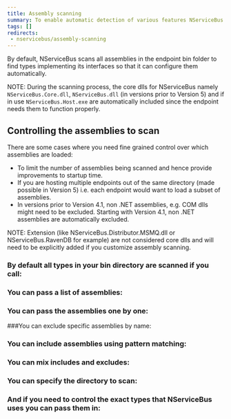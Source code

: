 ```yaml
---
title: Assembly scanning
summary: To enable automatic detection of various features NServiceBus scans your assemblies for well known types
tags: []
redirects:
 - nservicebus/assembly-scanning
---
```


By default, NServiceBus scans all assemblies in the endpoint bin folder to find types implementing its interfaces so that it can configure them automatically. 

NOTE: During the scanning process, the core dlls for NServiceBus namely `NServiceBus.Core.dll`, `NServiceBus.dll` (in versions prior to Version 5) and if in use `NServiceBus.Host.exe` are automatically included since the endpoint needs them to function properly.

## Controlling the assemblies to scan

There are some cases where you need fine grained control over which assemblies are loaded:

- To limit the number of assemblies being scanned and hence provide improvements to startup time.
- If you are hosting multiple endpoints out of the same directory (made possible in Version 5) i.e. each endpoint would want to load a subset of assemblies.
- In versions prior to Version 4.1, non .NET assemblies, e.g. COM dlls might need to be excluded. Starting with Version 4.1, non .NET assemblies are automatically excluded.
 
NOTE: Extension (like NServiceBus.Distributor.MSMQ.dll or NServiceBus.RavenDB for example) are not considered core dlls and will need to be explicitly added if you customize assembly scanning.

### By default all types in your bin directory are scanned if you call:

<!-- import ScanningDefault -->
 
### You can pass a list of assemblies:

<!-- import ScanningListOfAssemblies -->

### You can pass the assemblies one by one:

<!-- import ScanningParamArrayOfAssemblies -->

###You can exclude specific assemblies by name:

<!-- import ScanningExcludeByName -->

### You can include assemblies using pattern matching:

<!-- import ScanningIncludeByPattern -->

### You can mix includes and excludes:

<!-- import ScanningMixingIncludeAndExclude -->

### You can specify the directory to scan:

<!-- import ScanningCustomDirectory -->

### And if you need to control the exact types that NServiceBus uses you can pass them in:

<!-- import ScanningListOfTypes -->

